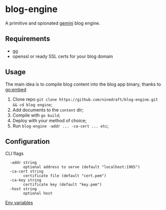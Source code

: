 # blog-engine

A primitive and opionated [gemini](https://gemini.circumlunar.space/) blog engine.

## Requirements

- [go](https://go.dev/)
- openssl or ready SSL certs for your blog domain

## Usage

The main idea is to compile blog content into the blog app binary, thanks to [go:embed](https://pkg.go.dev/embed)


1. Clone repo `git clone https://github.com/ninedraft/blog-engine.git && cd blog engine`;
2. Add documents to the `content` dir;
3. Compile with `go build`;
4. Deploy with your method of choice;
5. Run `blog-engine -addr ... -ca-cert ... etc`;

## Configuration

CLI flags
```
  -addr string
    	optional address to serve (default "localhost:1965")
  -ca-cert string
    	certificate file (default "cert.pem")
  -ca-key string
    	certificate key (default "key.pem")
  -host string
    	optional host
```

[Env variables](https://pkg.go.dev/runtime#hdr-Environment_Variables)
